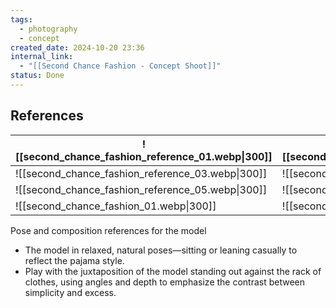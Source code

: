 ```yaml
---
tags:
  - photography
  - concept
created_date: 2024-10-20 23:36
internal_link:
  - "[[Second Chance Fashion - Concept Shoot]]"
status: Done
---
```

## References

| ![[second_chance_fashion_reference_01.webp\|300]] | ![[second_chance_fashion_reference_02.webp\|300]] |
| ------------------------------------------------- | ------------------------------------------------- |
| ![[second_chance_fashion_reference_03.webp\|300]] | ![[second_chance_fashion_reference_04.webp\|300]] |
| ![[second_chance_fashion_reference_05.webp\|300]] | ![[second_chance_fashion_reference_06.webp\|300]] |
| ![[second_chance_fashion_01.webp\|300]]           | ![[second_chance_fashion_02.webp\|300]]           |

Pose and composition references for the model
- The model in relaxed, natural poses—sitting or leaning casually to reflect the pajama style.
- Play with the juxtaposition of the model standing out against the rack of clothes, using angles and depth to emphasize the contrast between simplicity and excess.
